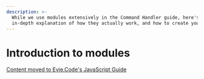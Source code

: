 ```yaml
---
description: >-
  While we use modules extensively in the Command Handler guide, here's a more
  in-depth explanation of how they actually work, and how to create your own!
---
```


# Introduction to modules

[Content moved to Evie.Code's JavaScript Guide](https://evie.gitbook.io/js/modules)

